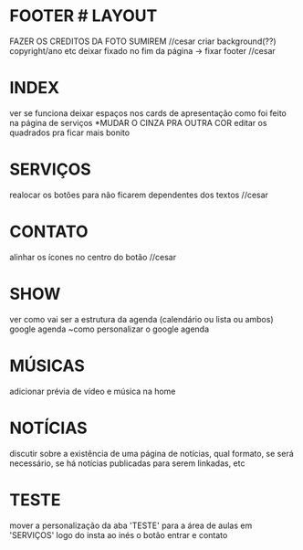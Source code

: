 # FOOTER # LAYOUT
FAZER OS CREDITOS DA FOTO SUMIREM //cesar
criar background(??) 
copyright/ano etc deixar fixado no fim da página -> fixar footer //cesar

# INDEX
ver se funciona deixar espaços nos cards de apresentação como foi feito na página de serviços
*MUDAR O CINZA PRA OUTRA COR
editar os quadrados pra ficar mais bonito

# SERVIÇOS
realocar os botões para não ficarem dependentes dos textos //cesar

# CONTATO
alinhar os ícones no centro do botão //cesar

# SHOW
ver como vai ser a estrutura da agenda (calendário ou lista ou ambos)
google agenda ~como personalizar o google agenda

# MÚSICAS
adicionar prévia de vídeo e música na home

# NOTÍCIAS
discutir sobre a existência de uma página de notícias, qual formato, se será necessário, se há notícias publicadas para serem linkadas, etc

# TESTE
mover a personalização da aba 'TESTE' para a área de aulas em 'SERVIÇOS' 
logo do insta ao inés o botão entrar e contato

